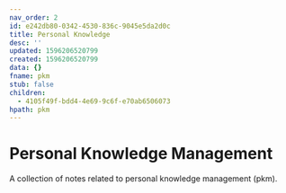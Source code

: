 ```yaml
---
nav_order: 2
id: e242db80-0342-4530-836c-9045e5da2d0c
title: Personal Knowledge
desc: ''
updated: 1596206520799
created: 1596206520799
data: {}
fname: pkm
stub: false
children:
  - 4105f49f-bdd4-4e69-9c6f-e70ab6506073
hpath: pkm
---
```

# Personal Knowledge Management

A collection of notes related to personal knowledge management (pkm). 

